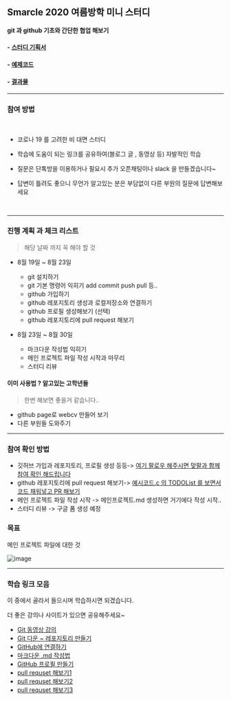 ## Smarcle 2020 여름방학 미니 스터디

**git 과 github 기초와 간단한 협업 해보기**

#### - [스터디 기획서](https://github.com/sejongsmarcle/2020_Summer_Study/blob/master/Smarcle_2020_%EC%97%AC%EB%A6%84%EB%B0%A9%ED%95%99%EC%8A%A4%ED%84%B0%EB%94%94_%EA%B8%B0%ED%9A%8D%EC%84%9C.pdf)
#### - [예제코드](https://github.com/sejongsmarcle/2020_Summer_Study/blob/master/%EC%98%88%EC%A0%9C%EC%BD%94%EB%93%9C/%EC%98%88%EC%8B%9C.c)
#### - [결과물](https://github.com/sejongsmarcle/2020_Summer_Study)

<hr>

### 참여 방법

<br>

- 코로나 19 를 고려한 비 대면 스터디
- 학습에 도움이 되는 링크를 공유하여(블로그 글 , 동영상 등) 자발적인 학습

- 질문은 단톡방을 이용하거나 필요시 추가 오픈채팅이나 slack 을 만들겠습니다~
- 답변이 틀려도 좋으니 무언가 알고있는 분은 부담없이 다른 부원의 질문에 답변해보세요

<br>

<hr>

### 진행 계획 과 체크 리스트

> 해당 날짜 까지 꼭 해야 할 것 

- 8월 19일 ~ 8월 23일 

  - git 설치하기
  - git 기본 명령어 익히기 add commit push pull 등..
  - github 가입하기
  - github 레포지토리 생성과 로컬저장소와 연결하기
  - github 프로필 생성해보기 (선택)
  - github 레포지토리에 pull request 해보기


- 8월 23일 ~ 8월 30일
  - 마크다운 작성법 익히기
  - 메인 프로젝트 파일 작성 시작과 마무리
  - 스터디 리뷰

#### 이미 사용법 ? 알고있는 고학년들 

> 한번 해보면 좋을거 같습니다..

  - github page로 webcv 만들어 보기 
  - 다른 부원들 도와주기 
  

<hr>


### 참여 확인 방법

- 깃허브 가입과 레포지토리, 프로필 생성 등등-> [여기 팔로우 해주시면 맞팔과 함께 참여 확인 해드립니다](https://github.com/GHooN99)
-  github 레포지토리에 pull request 해보기-> [예시코드.c 의 TODOList 를 보면서 코드 채워넣고 PR 해보기](https://github.com/sejongsmarcle/2020_Summer_Study/blob/master/%EC%98%88%EC%A0%9C%EC%BD%94%EB%93%9C/%EC%98%88%EC%8B%9C.c)
-  메인 프로젝트 파일 작성 시작 -> 메인프로젝트.md 생성하면 거기에다 작성 시작..
- 스터디 리뷰 -> 구글 폼 생성 예정

### 목표 

메인 프로젝트 파일에 대한 것 
 

![image](https://user-images.githubusercontent.com/53388557/89793081-610ff300-db60-11ea-8017-732ecb332dcc.png)


<hr>

### 학습 링크 모음

이 중에서 골라서 들으시며 학습하시면 되겠습니다.

더 좋은 강의나 사이트가 있으면 공유해주세요~

- [Git 동영상 강의](https://www.youtube.com/playlist?list=PLRx0vPvlEmdD5FLIdwTM4mKBgyjv4no81)
- [Git 다운 ~ 레포지토리 만들기](https://goddaehee.tistory.com/217?category=381481)
- [GitHub에 연결하기](https://woojjang.tistory.com/8)
- [마크다운 .md 작성법](https://gist.github.com/ihoneymon/652be052a0727ad59601)
- [GitHub 프로필 만들기](https://kinetic.codes/2020/07/14/git-profile/)
- [pull requset 해보기1](https://www.slideshare.net/jungseobshin/github-pull-request)
- [pull requset 해보기2](https://wayhome25.github.io/git/2017/07/08/git-first-pull-request-story/)
- [pull requset 해보기3](https://velog.io/@zansol/Pull-Request-%EC%9D%B4%ED%95%B4%ED%95%98%EA%B8%B0)

